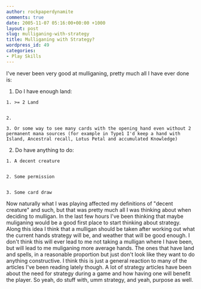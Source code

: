```yaml
---
author: rockpaperdynamite
comments: true
date: 2005-11-07 05:16:00+00:00 +1000
layout: post
slug: mulliganing-with-strategy
title: Mulliganing with Strategy?
wordpress_id: 49
categories:
- Play Skills
---
```


I've never been very good at mulliganing, pretty much all I have ever done is:



	
  1. Do I have enough land:

	
    1. >= 2 Land

	
    2. 
	
    3. Or some way to see many cards with the opening hand even without 2 permanent mana sources (for example in Type1 I'd keep a hand with Island, Ancestral recall, Lotus Petal and accumulated Knowledge)




	
  2. Do have anything to do:

	
    1. A decent creature

	
    2. Some permission

	
    3. Some card draw





Now naturally what I was playing affected my definitions of "decent creature" and such, but that was pretty much all I was thinking about when deciding to mulligan. In the last few hours I've been thinking that maybe muliganing would be a good first place to start thinking about strategy.
Along this idea I think that a mulligan should be taken after working out what the current hands strategy will be, and weather that will be good enough. I don't think this will ever lead to me not taking a mulligan where I have been, but will lead to me muliganing more average hands. The ones that have land and spells, in a reasonable proportion but just don't look like they want to do anything constructive.
I think this is just a general reaction to many of the articles I've been reading lately though. A lot of strategy articles have been about the need for strategy during a game and how having one will benefit the player.
So yeah, do stuff with, umm strategy, and yeah, purpose as well.
